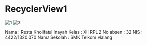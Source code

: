# RecyclerView1

![1](http://imageshack.com/a/img924/5826/5n0MbN.png)
![2](http://imageshack.com/a/img923/4813/Yce0rL.png)


Nama : Resta Kholifatul Inayah 
Kelas : XII RPL 2 
No absen : 32 
NIS : 4422/1320.070 
Nama Sekolah : SMK Telkom Malang 
